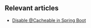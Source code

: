 ## Relevant articles

- [Disable @Cacheable in Spring Boot](https://www.baeldung.com/spring-boot-disable-cacheable-annotation)
